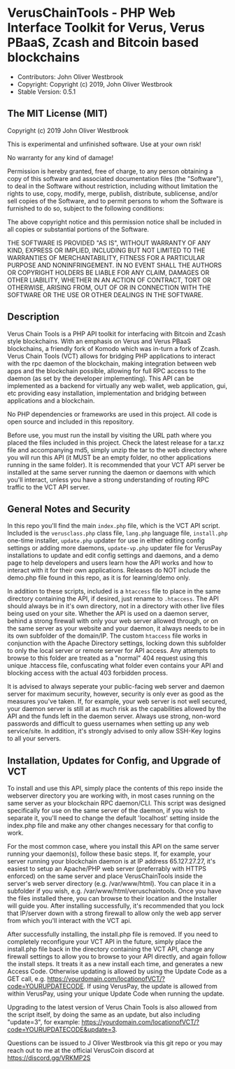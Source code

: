 # VerusChainTools - PHP Web Interface Toolkit for Verus, Verus PBaaS, Zcash and Bitcoin based blockchains

 - Contributors: John Oliver Westbrook
 - Copyright: Copyright (c) 2019, John Oliver Westbrook 
 - Stable Version: 0.5.1

## The MIT License (MIT)
 
Copyright (c) 2019 John Oliver Westbrook

This is experimental and unfinished software. Use at your own risk! 

No warranty for any kind of damage!

Permission is hereby granted, free of charge, to any person obtaining a copy
of this software and associated documentation files (the "Software"), to deal
in the Software without restriction, including without limitation the rights
to use, copy, modify, merge, publish, distribute, sublicense, and/or sell
copies of the Software, and to permit persons to whom the Software is
furnished to do so, subject to the following conditions:

The above copyright notice and this permission notice shall be included in
all copies or substantial portions of the Software.

THE SOFTWARE IS PROVIDED "AS IS", WITHOUT WARRANTY OF ANY KIND, EXPRESS OR
IMPLIED, INCLUDING BUT NOT LIMITED TO THE WARRANTIES OF MERCHANTABILITY,
FITNESS FOR A PARTICULAR PURPOSE AND NONINFRINGEMENT. IN NO EVENT SHALL THE
AUTHORS OR COPYRIGHT HOLDERS BE LIABLE FOR ANY CLAIM, DAMAGES OR OTHER
LIABILITY, WHETHER IN AN ACTION OF CONTRACT, TORT OR OTHERWISE, ARISING FROM,
OUT OF OR IN CONNECTION WITH THE SOFTWARE OR THE USE OR OTHER DEALINGS IN
THE SOFTWARE.

## Description
Verus Chain Tools is a PHP API toolkit for interfacing with Bitcoin and Zcash style blockchains. With an emphasis on Verus and Verus PBaaS blockchains, a friendly fork of Komodo which was in-turn a fork of Zcash. Verus Chain Tools (VCT) allows for bridging PHP applications to interact with the rpc daemon of the blockchain, making integration between web apps and the blockchain possible, allowing for full RPC access to the daemon (as set by the developer implementing).  This API can be implemented as a backend for virtually any web wallet, web application, gui, etc providing easy installation, implementation and bridging between applications and a blockchain.

No PHP dependencies or frameworks are used in this project.  All code is open source and included in this repository.

Before use, you must run the install by visiting the URL path where you placed the files included in this project. Check the latest release for a tar.xz file and accompanying md5, simply unzip the tar to the web directory where you will run this API (it MUST be an empty folder, no other applications running in the same folder). It is recommended that your VCT API server be installed at the same server running the daemon or daemons with which you'll interact, unless you have a strong understanding of routing RPC traffic to the VCT API server.

## General Notes and Security
In this repo you'll find the main `index.php` file, which is the VCT API script. Included is the `verusclass.php` class file, `lang.php` language file, `install.php` one-time installer, `update.php` updater for use in either editing config settings or adding more daemons, `update-vp.php` updater file for VerusPay installations to update and edit config settings and daemons, and a demo page to help developers and users learn how the API works and how to interact with it for their own applications. Releases do NOT include the demo.php file found in this repo, as it is for learning/demo only.

In addition to these scripts, included is a `htaccess` file to place in the same directory containing the API, if desired, just rename to `.htaccess`.  The API should always be in it's own directory, not in a directory with other live files being used on your site. Whether the API is used on a daemon server, behind a strong firewall with only your web server allowed through, or on the same server as your website and your daemon, it always needs to be in its own subfolder of the domain/IP. The custom `htaccess` file works in conjunction with the Apache Directory settings, locking down this subfolder to only the local server or remote server for API access. Any attempts to browse to this folder are treated as a "normal" 404 request using this unique .htaccess file, confuscating what folder even contains your API and blocking access with the actual 403 forbidden process.

It is advised to always seperate your public-facing web server and daemon server for maximum security, however, security is only ever as good as the measures you've taken.  If, for example, your web server is not well secured, your daemon server is still at as much risk as the capabilities allowed by the API and the funds left in the daemon server. Always use strong, non-word passwords and difficult to guess usernames when setting up any web service/site. In addition, it's strongly advised to only allow SSH-Key logins to all your servers.

## Installation, Updates for Config, and Upgrade of VCT
To install and use this API, simply place the contents of this repo inside the webserver directory you are working with, in most cases running on the same server as your blockchain RPC daemon/CLI. This script was designed specifically for use on the same server of the daemon, if you wish to separate it, you'll need to change the default 'localhost' setting inside the index.php file and make any other changes necessary for that config to work.

For the most common case, where you install this API on the same server running your daemon(s), follow these basic steps.  If, for example, your server running your blockchain daemon is at IP address 65.127.27.27, it's easiest to setup an Apache/PHP web server (preferrably with HTTPS enforced) on the same server and place VerusChainTools inside the server's web server directory (e.g. /var/www/html).  You can place it in a subfolder if you wish, e.g. /var/www/html/veruschaintools.  Once you have the files installed there, you can browse to their location and the Installer will guide you.  After installing successfully, it's recommended that you lock that IP/server down with a strong firewall to allow only the web app server from which you'll interact with the VCT api.

After successfully installing, the install.php file is removed.  If you need to completely reconfigure your VCT API in the future, simply place the install.php file back in the directory containing the VCT API, change any firewall settings to allow you to browse to your API directly, and again follow the install steps.  It treats it as a new install each time, and generates a new Access Code.  Otherwise updating is allowed by using the Update Code as a GET call, e.g. https://yourdomain.com/locationofVCT/?code=YOURUPDATECODE. If using VerusPay, the update is allowed from within VerusPay, using your unique Update Code when running the update.

Upgrading to the latest version of Verus Chain Tools is also allowed from the script itself, by doing the same as an update, but also including "update=3", for example: https://yourdomain.com/locationofVCT/?code=YOURUPDATECODE&update=3.  

Questions can be issued to J Oliver Westbrook via this git repo or you may reach out to me at the official VerusCoin discord at https://discord.gg/VRKMP2S
